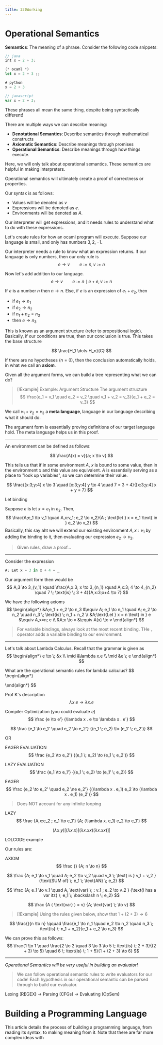 ```yaml
---
title: 330Working
---
```


# Operational Semantics
**Semantics**: The meaning of a phrase. Consider the following code snippets:

```javascript
// java
int x = 2 + 3;

(* ocaml *)
let x = 2 + 3 ;;

# python
x = 2 + 3

// javascript
var x = 2 + 3;
```

These phrases all mean the same thing, despite being syntactically different!

There are multiple ways we can describe meaning:
- **Denotational Semantics**: Describe semantics through mathematical constructs
- **Axiomatic Semantics**: Describe meanings through promises
- **Operational Semantics**: Describe meanings through how things execute.

Here, we will only talk about operational semantics. These semantics are helpful in making interpreters.

Operational semantics will ultimately create a proof of correctness or properties.

Our syntax is as follows:
- Values will be denoted as $v$
- Expressions will be denoted as $e$.
- Environments will be denoted as $A$.

Our interpreter will get expressions, and it needs rules to understand what to do with these expressions.

Let's create rules for how an ocaml program will execute. Suppose our language is small, and only has numbers $3,2,-1$.

Our interpreter needs a rule to know what an expression returns. If our language is only numbers, then our only rule is
$$
e \to v \qquad e := n, v := n
$$

Now let's add addition to our language.
$$
e \to v \qquad e := n \mid e + e, v := n
$$

If $e$ is a number $n$ then $n \to n$. Else, if $e$ is an expression of $e_1 + e_2$, then
- if $e_1 \to n_1$
- if $e_2 \to n_2$
- if $n_1 + n_2 = n_3$
- then $e \to n_3$

This is known as an argument structure (refer to propositional logic). Basically, if our conditions are true, then our conclusion is true. This takes the base structure

$$
\frac{H_1 \dots H_n}{C}
$$

If there are no hypotheses ($n = 0$), then the conclusion automatically holds, in what we call an **axiom**.

Given all the argument forms, we can build a tree representing what we can do?

> [!Example] Example: Argument Structure
> The argument structure
> $$
> \frac{e_1 = v_1 \quad e_2 = v_2 \quad v_1 + v_2 = v_3}{e_1 + e_2 = v_3}
> $$

We call $v_1 + v_2 = v_3$ a **meta language**, language in our language describing what it should do.

The argument form is essentially proving definitions of our target language hold. The meta language helps us in this proof.

---

An environment can be defined as follows:

$$
\frac{A(x) = v}{a; x \to v}
$$

This tells us that if in some environment $A$, $x$ is bound to some value, then in the environment $x$ and this value are equivalent. $A$ is essentially serving as a place to "look up variables", so we can determine their value.

$$
\frac{[x:3;y:4] x \to 3 \quad [x:3;y:4] y \to 4 \quad 7 = 3 + 4}{[x:3;y:4] x + y = 7}
$$

Let binding

Suppose $e$ is $\text{let } x = e_1 \text{ in } e_2$. Then,
$$
\frac{A;e_1 \to v_1 \quad A,x:v_1; e_2 \to v_2}{A ; \text{let } x = e_1 \text{ in } e_2 \to v_2}
$$
Basically, this say aht we will extend our existing environment $A,x:v_1$ by adding the binding to it, then evaluating our expression $e_2 \to v_2$.

> Given rules, draw a proof...

---

Consider the expression

```python
A; Let x = 3 in x + 4 = _
```

Our argument form then would be
$$
A;3 \to 3_{v_1} \quad \frac{A,x:3; x \to 3_{n_1} \quad A,x:3; 4 \to 4_{n_2} \quad 7 \; \text{is} \; 3 + 4}{A,x:3;x+4 \to 7}
$$

We have the following axioms
$$
\begin{align*}
        &A;e_1 + e_2 \to n_3            &\equiv A; e_1 \to n_1 \quad A; e_2 \to n_2 \quad n_3 \; \text{is} \; n_1 + n_2 \\
        &A;\text{Let } x = n \text{ in } e       &\equiv A,x=n; e \\
        &A;x \to v                      &\equiv A(x) \to v
\end{align*}
$$
> For variable bindings, always look at the most recent binding. THe `,` operator adds a variable binding to our environment.

---

Let's talk about Lambda Calculus. Recall that the grammar is given as
$$
\begin{align*}
        e \to \; &x \\
              \mid &\lambda x.e \\
              \mid &e \; e
\end{align*}
$$

What are the operational semantic rules for lambda calculus?
$$
\begin{align*}
        
\end{align*}
$$

Prof K's description
$$
\lambda x.e \to \lambda x . e
$$

Compiler Optimization (you could evaluate $e$)
$$
\frac
{e \to e'}
{\lambda x . e \to \lambda x . e'}
$$

$$
\frac
{e_1 \to e_1' \quad e_2 \to e_2'}
{(e_1 \; e_2) \to (e_1' \; e_2')}
$$

OR

EAGER EVALUATION
$$
\frac
{e_2 \to e_2'}
{(e_1 \; e_2) \to (e_1 \; e_2')}
$$

LAZY EVALUATION
$$
\frac
{e_1 \to e_1'}
{(e_1 \; e_2) \to (e_1' \; e_2)}
$$

EAGER
$$
\frac
{e_2 \to e_2' \quad e_2 \ne e_2'}
{(\lambda x . e_1) e_2 \to (\lambda x . e_1) (e_2')}
$$
> Does NOT account for any infinite looping

LAZY
$$
\frac
{A,x:e_2 ; e_1 \to e_1'}
{A; (\lambda x. e_1) e_2 \to e_1'}
$$


$$
(\lambda x.y) \left[ (\lambda x.x) [ (\lambda x . xx) (\lambda x . xx) ] \right]
$$

LOLCODE example

Our rules are:

AXIOM
$$
\frac
{}
{A; n \to n}
$$

$$
\frac
{A; e_1 \to v_1 \quad A; e_2 \to v_2 \quad v_3 \; \text{ is } v_1 + v_2  }
{\text{SUM of} \; e_1 \; \text{AN} \; e_2}
$$

$$
\frac
{A; e_1 \to v_1 \quad A, \text{var} \; : v_1 ; e_2 \to v_2 }
{\text{I has a var itz} \; e_1 \; \backslash n \; e_2}
$$

$$
\frac
{A ( \text{var} ) = v}
{A; \text{var} \; \to v}
$$

> [!Example]
Using the rules given below, show that $1 + (2 + 3) \to 6$

$$
\frac{}{n \to n} \qquad \frac{e_1 \to n_1 \quad e_2 \to n_2 \quad n_3 \; \text{is} \; n_1 + n_2}{e_1 + e_2 \to n_3}
$$

We can prove this as follows:
$$
\frac{1 \to 1 \quad \frac{2 \to 2 \quad 3 \to 3 \to 5 \; \text{is} \; 2 + 3}{(2 + 3) \to 5} \quad 6 \; \text{is} \; 1 + 5}{1 + (2 + 3) \to 6}
$$

---

*Operational Semantics will be very useful in building an evaluator!*
> We can follow operational semantic rules to write evaluators for our code! Each hypothesis in our operational semantic can be parsed through to build our evaluator.


Lexing (REGEX) -> Parsing (CFGs) -> Evaluating (OpSem)


# Building a Programming Language
This article details the process of building a programming language, from reading its syntax, to making meaning from it. Note that there are far more complex ideas with 
